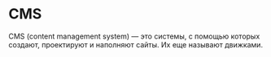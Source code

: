 # CMS
CMS (content management system) — это системы, с помощью которых создают, проектируют и наполняют сайты. Их еще называют движками.
